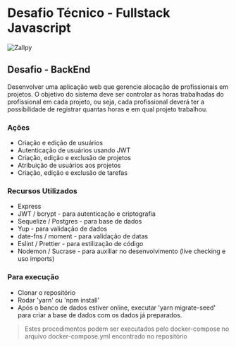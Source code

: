 # Desafio Técnico - Fullstack Javascript

![Zallpy](https://zallpy.com/img/zallpy_footer_logo.png)

## Desafio - BackEnd

Desenvolver uma aplicação web que gerencie alocação de profissionais em projetos. O objetivo do sistema deve ser controlar as horas trabalhadas do profissional em cada projeto, ou seja, cada profissional deverá ter a possibilidade de registrar quantas horas e em qual projeto trabalhou.

### Ações

- Criação e edição de usuários
- Autenticação de usuários usando JWT
- Criação, edição e exclusão de projetos
- Atribuição de usuários aos projetos
- Criação, edição e exclusão de tarefas

### Recursos Utilizados

- Express
- JWT / bcrypt - para autenticação e criptografia
- Sequelize / Postgres - para base de dados
- Yup - para validação de dados
- date-fns / moment - para validação de datas
- Eslint / Prettier - para estilização de código
- Nodemon / Sucrase - para auxiliar no desenvolvimento (live checking e uso imports)

### Para execução

- Clonar o repositório
- Rodar 'yarn' ou 'npm install'
- Após o banco de dados estiver online, executar 'yarn migrate-seed' para criar a base de dados com os dados já preparados.

> Estes procedimentos podem ser executados pelo docker-compose no arquivo docker-compose.yml encontrado no repositório
